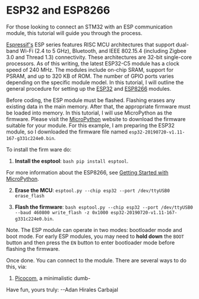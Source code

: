 # ESP32 and ESP8266

For those looking to connect an STM32 with an ESP communication module, this tutorial will guide you through the process.

[Espressif's](https://www.espressif.com/) ESP series features RISC MCU architectures that support dual-band Wi-Fi (2.4 to 5 GHz), Bluetooth, and IEEE 802.15.4 (including Zigbee 3.0 and Thread 1.3) connectivity. These architectures are 32-bit single-core processors. As of this writing, the latest ESP32-C5 module has a clock speed of 240 MHz. The modules include on-chip SRAM, support for PSRAM, and up to 320 KB of ROM. The number of GPIO ports varies depending on the specific module model. In this tutorial, I will outline the general procedure for setting up the [ESP32](http://docs.micropython.org/en/latest/esp32/quickref.html) and [ESP8266](http://docs.micropython.org/en/latest/esp8266/quickref.html) modules.

Before coding, the ESP module must be flashed. Flashing erases any existing data in the main memory. After that, the appropriate firmware must be loaded into memory. In this tutorial, I will use MicroPython as the firmware. Please visit the [MicroPython](https://micropython.org/download/#esp8266) website to download the firmware suitable for your module. For this example, I am preparing the ESP32 module, so I downloaded the firmware file named ```esp32-20190720-v1.11-167-g331c224e0.bin```.

To install the firm ware do:
1. **Install the esptool**: ```bash pip install esptool```. 

For more information about the ESP8266, see [Getting Started with MicroPython](https://docs.micropython.org/en/latest/esp8266/tutorial/intro.html#deploying-the-firmware).
 
2. **Erase the MCU**: ```esptool.py --chip esp32 --port /dev/ttyUSB0 erase_flash```

3. **Flash the firmware**: ```bash esptool.py --chip esp32 --port /dev/ttyUSB0 --baud 460800 write_flash -z 0x1000 esp32-20190720-v1.11-167-g331c224e0.bin```. 

Note. The ESP module can operate in two modes: bootloader mode and boot mode. For early ESP modules, you may need to **hold down** the `BOOT` button and then press the `EN` button to enter bootloader mode before flashing the firmware. 
 

Once done. You can connect to the module. There are several ways to do this, via:
1. [Picocom](https://linux.die.net/man/8/picocom), a minimalistic dumb-

Have fun, yours truly: 
--Adan Hirales Carbajal